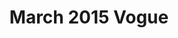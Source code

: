 ---
title: "March 2015 Vogue"
permalink: /press/vogue-march-2015.html
layout: default
gallery:
 - image: /assets/img/vogue_march2015_1.jpg
 - image: /assets/img/vogue_march_2015_2.jpg
 - image: /assets/img/vogue_march_2015_cover.jpg
---